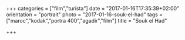 +++
categories = ["film","turista"]
date = "2017-01-16T17:35:39+02:00"
orientation = "portrait"
photo = "2017-01-16-souk-el-had"
tags = ["maroc","kodak","portra 400","agadir","film"]
title = "Souk el Had"

+++
